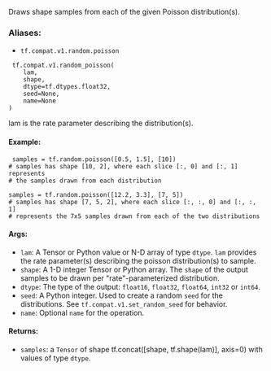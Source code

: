 
Draws shape samples from each of the given Poisson distribution(s).
### Aliases:
- `tf.compat.v1.random.poisson`

```
 tf.compat.v1.random_poisson(
    lam,
    shape,
    dtype=tf.dtypes.float32,
    seed=None,
    name=None
)
```

lam is the rate parameter describing the distribution(s).
#### Example:

```
 samples = tf.random.poisson([0.5, 1.5], [10])
# samples has shape [10, 2], where each slice [:, 0] and [:, 1] represents
# the samples drawn from each distribution

samples = tf.random.poisson([12.2, 3.3], [7, 5])
# samples has shape [7, 5, 2], where each slice [:, :, 0] and [:, :, 1]
# represents the 7x5 samples drawn from each of the two distributions
```
#### Args:
- `lam`: A Tensor or Python value or N-D array of type `dtype`. `lam` provides the rate parameter(s) describing the poisson distribution(s) to sample.
- `shape`: A 1-D integer Tensor or Python array. The `shape` of the output samples to be drawn per "rate"-parameterized distribution.
- `dtype`: The type of the output: `float16`, `float32`, `float64`, `int32` or `int64`.
- `seed`: A Python integer. Used to create a random `seed` for the distributions. See `tf.compat.v1.set_random_seed` for behavior.
- `name`: Optional `name` for the operation.
#### Returns:
- `samples`: a `Tensor` of shape tf.concat([shape, tf.shape(lam)], axis=0) with values of type `dtype`.
